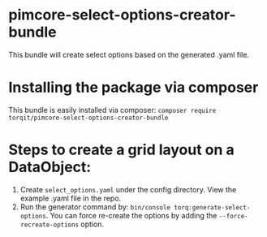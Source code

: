 # pimcore-select-options-creator-bundle
This bundle will create select options based on the generated .yaml file.

# Installing the package via composer

This bundle is easily installed via composer: `composer require torqit/pimcore-select-options-creator-bundle`

# Steps to create a grid layout on a DataObject:

1. Create `select_options.yaml` under the config directory. View the example .yaml file in the repo.
2. Run the generator command by: `bin/console torq:generate-select-options`. You can force re-create the options by adding the `--force-recreate-options` option.

